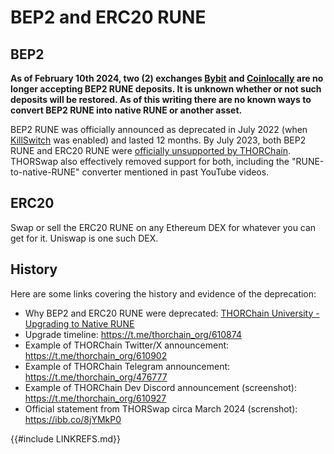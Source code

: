 # BEP2 and ERC20 RUNE

## BEP2

**As of February 10th 2024, two (2) exchanges [Bybit] and [Coinlocally] are no longer accepting BEP2 RUNE deposits.  It is unknown whether or not such deposits will be restored.  As of this writing there are no known ways to convert BEP2 RUNE into native RUNE or another asset.**

BEP2 RUNE was officially announced as deprecated in July 2022 (when [KillSwitch] was enabled) and lasted 12 months.  By July 2023, both BEP2 RUNE and ERC20 RUNE were [officially unsupported by THORChain][1].  THORSwap also effectively removed support for both, including the "RUNE-to-native-RUNE" converter mentioned in past YouTube videos.

## ERC20

Swap or sell the ERC20 RUNE on any Ethereum DEX for whatever you can get for it.  Uniswap is one such DEX.

## History

Here are some links covering the history and evidence of the deprecation:

- Why BEP2 and ERC20 RUNE were deprecated: [THORChain University - Upgrading to Native RUNE][2]
- Upgrade timeline: https://t.me/thorchain_org/610874
- Example of THORChain Twitter/X announcement: https://t.me/thorchain_org/610902
- Example of THORChain Telegram announcement: https://t.me/thorchain_org/476777
- Example of THORChain Dev Discord announcement (screenshot): https://t.me/thorchain_org/610927
- Official statement from THORSwap circa March 2024 (screnshot): https://ibb.co/8jYMkP0

[Bybit]: https://www.bybit.com/
[Coinlocally]: https://coinlocally.com/
[KillSwitch]: https://medium.com/thorchain/upgrading-to-native-rune-a9d48e0bf40f#7829
[1]: https://medium.com/thorchain/thorchain-q2-23-ecosystem-report-c1f4d6a4c3fb
[2]: https://medium.com/thorchain/upgrading-to-native-rune-a9d48e0bf40f
{{#include LINKREFS.md}}
